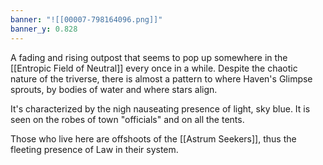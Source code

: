 ```yaml
---
banner: "![[00007-798164096.png]]"
banner_y: 0.828
---
```

A fading and rising outpost that seems to pop up somewhere in the [[Entropic Field of Neutral]] every once in a while. Despite the chaotic nature of the triverse, there is almost a pattern to where Haven's Glimpse sprouts, by bodies of water and where stars align.

It's characterized by the nigh nauseating presence of light, sky blue. It is seen on the robes of town "officials" and on all the tents.

Those who live here are offshoots of the [[Astrum Seekers]], thus the fleeting presence of Law in their system.